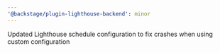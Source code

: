 ```yaml
---
'@backstage/plugin-lighthouse-backend': minor
---
```


Updated Lighthouse schedule configuration to fix crashes when using custom configuration
